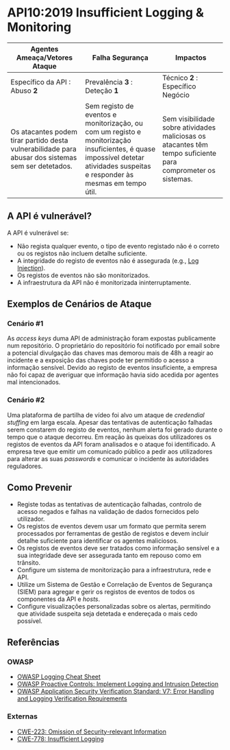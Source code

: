 # API10:2019 Insufficient Logging & Monitoring

| Agentes Ameaça/Vetores Ataque | Falha Segurança | Impactos |
| - | - | - |
| Específico da API : Abuso **2** | Prevalência **3** : Deteção **1** | Técnico **2** : Específico Negócio |
| Os atacantes podem tirar partido desta vulnerabilidade para abusar dos sistemas sem ser detetados. | Sem registo de eventos e monitorização, ou com um registo e monitorização insuficientes, é quase impossível detetar atividades suspeitas e responder às mesmas em tempo útil. | Sem visibilidade sobre atividades maliciosas os atacantes têm tempo suficiente para comprometer os sistemas. |

## A API é vulnerável?

A API é vulnerável se:

* Não regista qualquer evento, o tipo de evento registado não é o correto ou os
  registos não incluem detalhe suficiente.
* A integridade do registo de eventos não é assegurada (e.g.,
  [Log Injection][1]).
* Os registos de eventos não são monitorizados.
* A infraestrutura da API não é monitorizada ininterruptamente.

## Exemplos de Cenários de Ataque

### Cenário #1

As _access keys_ duma API de administração foram expostas publicamente num
repositório. O proprietário do repositório foi notificado por email sobre a
potencial divulgação das chaves mas demorou mais de 48h a reagir ao incidente e
a exposição das chaves pode ter permitido o acesso a informação sensível. Devido
ao registo de eventos insuficiente, a empresa não foi capaz de averiguar que
informação havia sido acedida por agentes mal intencionados.

### Cenário #2

Uma plataforma de partilha de vídeo foi alvo um ataque de _credendial stuffing_
em larga escala. Apesar das tentativas de autenticação falhadas serem constarem
do registo de eventos, nenhum alerta foi gerado durante o tempo que o ataque
decorreu. Em reação às queixas dos utilizadores os registos de eventos da API
foram analisados e o ataque foi identificado. A empresa teve que emitir um
comunicado público a pedir aos utilizadores para alterar as suas _passwords_ e
comunicar o incidente às autoridades reguladores.

## Como Prevenir

* Registe todas as tentativas de autenticação falhadas, controlo de acesso
  negados e falhas na validação de dados fornecidos pelo utilizador.
* Os registos de eventos devem usar um formato que permita serem processados por
  ferramentas de gestão de registos e devem incluir detalhe suficiente para
  identificar os agentes maliciosos.
* Os registos de eventos deve ser tratados como informação sensível e a sua
  integridade deve ser assegurada tanto em repouso como em trânsito.
* Configure um sistema de monitorização para a infraestrutura, rede e API.
* Utilize um Sistema de Gestão e Correlação de Eventos de Segurança (SIEM) para
  agregar e gerir os registos de eventos de todos os componentes da API e
  _hosts_.
* Configure visualizações personalizadas sobre os alertas, permitindo que
  atividade suspeita seja detetada e endereçada o mais cedo possível.

## Referências

### OWASP

* [OWASP Logging Cheat Sheet][2]
* [OWASP Proactive Controls: Implement Logging and Intrusion Detection][3]
* [OWASP Application Security Verification Standard: V7: Error Handling and
  Logging Verification Requirements][4]

### Externas

* [CWE-223: Omission of Security-relevant Information][5]
* [CWE-778: Insufficient Logging][6]

[1]: https://owasp.org/www-community/attacks/Log_Injection
[2]: https://github.com/OWASP/CheatSheetSeries/blob/master/cheatsheets/Logging_Cheat_Sheet.md
[3]: https://owasp.org/www-project-proactive-controls/
[4]: https://github.com/OWASP/ASVS/blob/master/4.0/en/0x15-V7-Error-Logging.md
[5]: https://cwe.mitre.org/data/definitions/223.html
[6]: https://cwe.mitre.org/data/definitions/778.html
